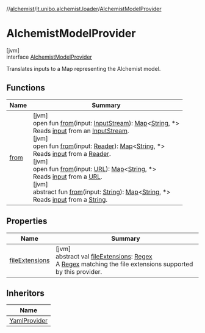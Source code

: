 //[alchemist](../../../index.md)/[it.unibo.alchemist.loader](../index.md)/[AlchemistModelProvider](index.md)

# AlchemistModelProvider

[jvm]\
interface [AlchemistModelProvider](index.md)

Translates inputs to a Map representing the Alchemist model.

## Functions

| Name | Summary |
|---|---|
| [from](from.md) | [jvm]<br>open fun [from](from.md)(input: [InputStream](https://docs.oracle.com/javase/8/docs/api/java/io/InputStream.html)): [Map](https://kotlinlang.org/api/latest/jvm/stdlib/kotlin.collections/-map/index.html)<[String](https://kotlinlang.org/api/latest/jvm/stdlib/kotlin/-string/index.html), *><br>Reads [input](from.md) from an [InputStream](https://docs.oracle.com/javase/8/docs/api/java/io/InputStream.html).<br>[jvm]<br>open fun [from](from.md)(input: [Reader](https://docs.oracle.com/javase/8/docs/api/java/io/Reader.html)): [Map](https://kotlinlang.org/api/latest/jvm/stdlib/kotlin.collections/-map/index.html)<[String](https://kotlinlang.org/api/latest/jvm/stdlib/kotlin/-string/index.html), *><br>Reads [input](from.md) from a [Reader](https://docs.oracle.com/javase/8/docs/api/java/io/Reader.html).<br>[jvm]<br>open fun [from](from.md)(input: [URL](https://docs.oracle.com/javase/8/docs/api/java/net/URL.html)): [Map](https://kotlinlang.org/api/latest/jvm/stdlib/kotlin.collections/-map/index.html)<[String](https://kotlinlang.org/api/latest/jvm/stdlib/kotlin/-string/index.html), *><br>Reads [input](from.md) from a [URL](https://docs.oracle.com/javase/8/docs/api/java/net/URL.html).<br>[jvm]<br>abstract fun [from](from.md)(input: [String](https://kotlinlang.org/api/latest/jvm/stdlib/kotlin/-string/index.html)): [Map](https://kotlinlang.org/api/latest/jvm/stdlib/kotlin.collections/-map/index.html)<[String](https://kotlinlang.org/api/latest/jvm/stdlib/kotlin/-string/index.html), *><br>Reads [input](from.md) from a [String](https://kotlinlang.org/api/latest/jvm/stdlib/kotlin/-string/index.html). |

## Properties

| Name | Summary |
|---|---|
| [fileExtensions](file-extensions.md) | [jvm]<br>abstract val [fileExtensions](file-extensions.md): [Regex](https://kotlinlang.org/api/latest/jvm/stdlib/kotlin.text/-regex/index.html)<br>A [Regex](https://kotlinlang.org/api/latest/jvm/stdlib/kotlin.text/-regex/index.html) matching the file extensions supported by this provider. |

## Inheritors

| Name |
|---|
| [YamlProvider](../../it.unibo.alchemist.loader.providers/-yaml-provider/index.md) |
